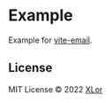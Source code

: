 # Example

Example for [vite-email](https://github.com/yjl9903/vite-email).

## License

MIT License © 2022 [XLor](https://github.com/yjl9903)
